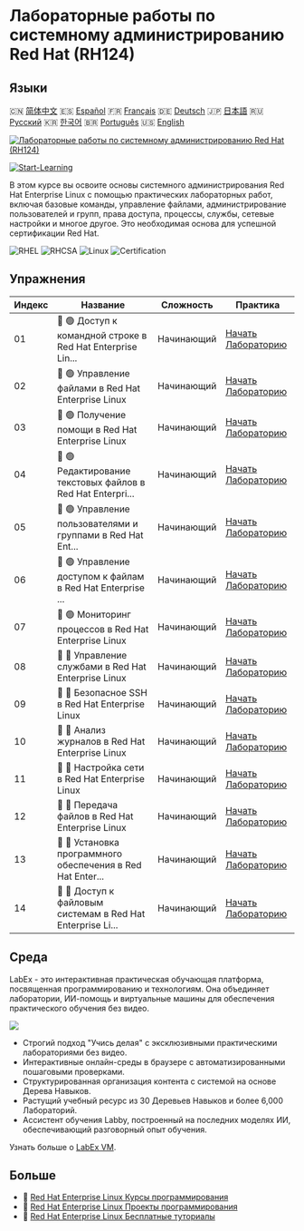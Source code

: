# Лабораторные работы по системному администрированию Red Hat (RH124)

## Языки

🇨🇳 [简体中文](README_zh.md) 🇪🇸 [Español](README_es.md) 🇫🇷 [Français](README_fr.md) 🇩🇪 [Deutsch](README_de.md) 🇯🇵 [日本語](README_ja.md) 🇷🇺 [Русский](README_ru.md) 🇰🇷 [한국어](README_ko.md) 🇧🇷 [Português](README_pt.md) 🇺🇸 [English](README.md) 

[![Лабораторные работы по системному администрированию Red Hat (RH124)](https://cover-creator.labex.io/red-hat-system-administration-rh124-labs.png?lang=ru)](https://labex.io/ru/courses/red-hat-system-administration-rh124-labs)

[![Start-Learning](https://img.shields.io/badge/Start-Learning-whitesmoke?style=for-the-badge)](https://labex.io/ru/courses/red-hat-system-administration-rh124-labs)

В этом курсе вы освоите основы системного администрирования Red Hat Enterprise Linux с помощью практических лабораторных работ, включая базовые команды, управление файлами, администрирование пользователей и групп, права доступа, процессы, службы, сетевые настройки и многое другое. Это необходимая основа для успешной сертификации Red Hat.

![RHEL](https://img.shields.io/badge/RHEL-whitesmoke?style=for-the-badge&logo=rhel)
![RHCSA](https://img.shields.io/badge/RHCSA-whitesmoke?style=for-the-badge&logo=rhcsa)
![Linux](https://img.shields.io/badge/Linux-whitesmoke?style=for-the-badge&logo=linux)
![Certification](https://img.shields.io/badge/Certification-whitesmoke?style=for-the-badge&logo=certification)


## Упражнения

|   Индекс | Название                                                    | Сложность   | Практика                                                                                                                                       |
|----------|-------------------------------------------------------------|-------------|------------------------------------------------------------------------------------------------------------------------------------------------|
|       01 | 📖 🟢 Доступ к командной строке в Red Hat Enterprise Lin... | Начинающий  | <a target='_blank' href='https://labex.io/ru/tutorials/rhel-access-command-line-in-red-hat-enterprise-linux-588454'>Начать Лабораторию</a>     |
|       02 | 📖 🟢 Управление файлами в Red Hat Enterprise Linux         | Начинающий  | <a target='_blank' href='https://labex.io/ru/tutorials/rhel-manage-files-in-red-hat-enterprise-linux-588463'>Начать Лабораторию</a>            |
|       03 | 📖 🟢 Получение помощи в Red Hat Enterprise Linux           | Начинающий  | <a target='_blank' href='https://labex.io/ru/tutorials/rhel-get-help-in-red-hat-enterprise-linux-588461'>Начать Лабораторию</a>                |
|       04 | 📖 🟢 Редактирование текстовых файлов в Red Hat Enterpri... | Начинающий  | <a target='_blank' href='https://labex.io/ru/tutorials/rhel-edit-text-files-in-red-hat-enterprise-linux-588460'>Начать Лабораторию</a>         |
|       05 | 📖 🟢 Управление пользователями и группами в Red Hat Ent... | Начинающий  | <a target='_blank' href='https://labex.io/ru/tutorials/rhel-manage-users-and-groups-in-red-hat-enterprise-linux-588464'>Начать Лабораторию</a> |
|       06 | 📖 🟢 Управление доступом к файлам в Red Hat Enterprise ... | Начинающий  | <a target='_blank' href='https://labex.io/ru/tutorials/rhel-control-file-access-in-red-hat-enterprise-linux-588458'>Начать Лабораторию</a>     |
|       07 | 📖 🟢 Мониторинг процессов в Red Hat Enterprise Linux       | Начинающий  | <a target='_blank' href='https://labex.io/ru/tutorials/rhel-monitor-processes-in-red-hat-enterprise-linux-588465'>Начать Лабораторию</a>       |
|       08 | 📖 🔵 Управление службами в Red Hat Enterprise Linux        | Начинающий  | <a target='_blank' href='https://labex.io/ru/tutorials/rhel-control-services-in-red-hat-enterprise-linux-588459'>Начать Лабораторию</a>        |
|       09 | 📖 🔵 Безопасное SSH в Red Hat Enterprise Linux             | Начинающий  | <a target='_blank' href='https://labex.io/ru/tutorials/rhel-secure-ssh-in-red-hat-enterprise-linux-588466'>Начать Лабораторию</a>              |
|       10 | 📖 🔵 Анализ журналов в Red Hat Enterprise Linux            | Начинающий  | <a target='_blank' href='https://labex.io/ru/tutorials/rhel-analyze-logs-in-red-hat-enterprise-linux-588456'>Начать Лабораторию</a>            |
|       11 | 📖 🔵 Настройка сети в Red Hat Enterprise Linux             | Начинающий  | <a target='_blank' href='https://labex.io/ru/tutorials/rhel-configure-networking-in-red-hat-enterprise-linux-588457'>Начать Лабораторию</a>    |
|       12 | 📖 🔵 Передача файлов в Red Hat Enterprise Linux            | Начинающий  | <a target='_blank' href='https://labex.io/ru/tutorials/rhel-transfer-files-in-red-hat-enterprise-linux-588467'>Начать Лабораторию</a>          |
|       13 | 📖 🔵 Установка программного обеспечения в Red Hat Enter... | Начинающий  | <a target='_blank' href='https://labex.io/ru/tutorials/rhel-install-software-in-red-hat-enterprise-linux-588462'>Начать Лабораторию</a>        |
|       14 | 📖 🔵 Доступ к файловым системам в Red Hat Enterprise Li... | Начинающий  | <a target='_blank' href='https://labex.io/ru/tutorials/rhel-access-file-systems-in-red-hat-enterprise-linux-588455'>Начать Лабораторию</a>     |

## Среда

LabEx - это интерактивная практическая обучающая платформа, посвященная программированию и технологиям. Она объединяет лаборатории, ИИ-помощь и виртуальные машины для обеспечения практического обучения без видео.

![](https://tutorial-screenshot.getvm.io/images/vm-1725247253.png)

- Строгий подход "Учись делая" с эксклюзивными практическими лабораториями без видео.
- Интерактивные онлайн-среды в браузере с автоматизированными пошаговыми проверками.
- Структурированная организация контента с системой на основе Дерева Навыков.
- Растущий учебный ресурс из 30 Деревьев Навыков и более 6,000 Лабораторий.
- Ассистент обучения Labby, построенный на последних моделях ИИ, обеспечивающий разговорный опыт обучения.

Узнать больше о [LabEx VM](https://support.labex.io/using-labex/virtual-machine).

## Больше

- 🔗 [Red Hat Enterprise Linux Курсы программирования](https://github.com/labex-labs/awesome-programming-courses)
- 🔗 [Red Hat Enterprise Linux Проекты программирования](https://github.com/labex-labs/awesome-programming-projects)
- 🔗 [Red Hat Enterprise Linux Бесплатные туториалы](https://github.com/labex-labs/rhel-free-tutorials)

